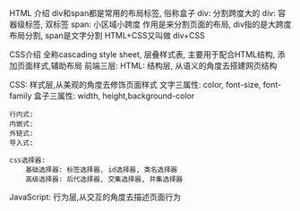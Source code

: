 HTML 介绍
div和span都是常用的布局标签, 俗称盒子
div: 分割跨度大的
div: 容器级标签, 双标签
span: 小区域小跨度 作用是来分割页面的布局, div指的是大跨度布局分割, span是文字分割
HTML+CSS又叫做 div+CSS


CSS介绍
全称cascading style sheet, 层叠样式表, 主要用于配合HTML结构, 添加页面样式,辅助布局
前端三层:
  HTML: 结构层, 从语义的角度去搭建网页结构
	
	
  CSS: 样式层,从美观的角度去修饰页面样式
    文字三属性: color, font-size, font-family
	盒子三属性: width, height,background-color
	
	行内式:
	内嵌式:
	外链式:
	导入式:
	
	css选择器:
		基础选择器: 标签选择器, id选择器, 类名选择器
		高级选择器: 后代选择器, 交集选择器, 并集选择器
	
	
  JavaScript: 行为层,从交互的角度去描述页面行为